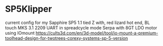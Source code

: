 # SP5Klipper
current config for my Sapphire SP5 1.1 tied Z with,  red lizard hot end, BL touch MKS 3.1 2209 UART in spreadcycle mode Serpa with 8GT LDO motor using IOmount https://cults3d.com/en/3d-model/tool/io-mount-a-premium-toolhead-design-for-twotrees-corexy-systems-sp-5-version
